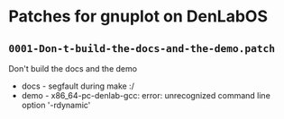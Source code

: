 # Patches for gnuplot on DenLabOS

## `0001-Don-t-build-the-docs-and-the-demo.patch`

Don't build the docs and the demo

- docs - segfault during make :/
- demo - x86_64-pc-denlab-gcc: error: unrecognized command line option '-rdynamic'

